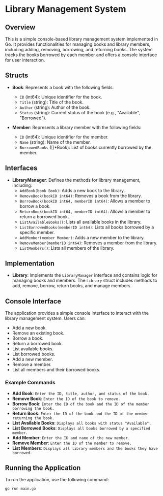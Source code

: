 # Library Management System

## Overview

This is a simple console-based library management system implemented in Go. It provides functionalities for managing books and library members, including adding, removing, borrowing, and returning books. The system tracks the books borrowed by each member and offers a console interface for user interaction.

## Structs

- **Book**: Represents a book with the following fields:

  - `ID` (int64): Unique identifier for the book.
  - `Title` (string): Title of the book.
  - `Author` (string): Author of the book.
  - `Status` (string): Current status of the book (e.g., "Available", "Borrowed").

- **Member**: Represents a library member with the following fields:
  - `ID` (int64): Unique identifier for the member.
  - `Name` (string): Name of the member.
  - `BorrowedBooks` ([]\*Book): List of books currently borrowed by the member.

## Interfaces

- **LibraryManager**: Defines the methods for library management, including:
  - `AddBook(book Book)`: Adds a new book to the library.
  - `RemoveBook(bookID int64)`: Removes a book from the library.
  - `BorrowBook(bookID int64, memberID int64)`: Allows a member to borrow a book.
  - `ReturnBook(bookID int64, memberID int64)`: Allows a member to return a borrowed book.
  - `ListAvailableBooks()`: Lists all available books in the library.
  - `ListBorrowedBooks(memberID int64)`: Lists all books borrowed by a specific member.
  - `AddMember(member Member)`: Adds a new member to the library.
  - `RemoveMember(memberID int64)`: Removes a member from the library.
  - `ListMembers()`: Lists all members of the library.

## Implementation

- **Library**: Implements the `LibraryManager` interface and contains logic for managing books and members. The `Library` struct includes methods to add, remove, borrow, return books, and manage members.

## Console Interface

The application provides a simple console interface to interact with the library management system. Users can:

- Add a new book.
- Remove an existing book.
- Borrow a book.
- Return a borrowed book.
- List available books.
- List borrowed books.
- Add a new member.
- Remove a member.
- List all members and their borrowed books.

### Example Commands

- **Add Book**: `Enter the ID, title, author, and status of the book.`
- **Remove Book**: `Enter the ID of the book to remove.`
- **Borrow Book**: `Enter the ID of the book and the ID of the member borrowing the book.`
- **Return Book**: `Enter the ID of the book and the ID of the member returning the book.`
- **List Available Books**: `Displays all books with status "Available".`
- **List Borrowed Books**: `Displays all books borrowed by a specified member.`
- **Add Member**: `Enter the ID and name of the new member.`
- **Remove Member**: `Enter the ID of the member to remove.`
- **List Members**: `Displays all library members and the books they have borrowed.`

## Running the Application

To run the application, use the following command:

```sh
go run main.go
```
